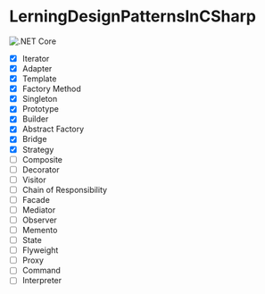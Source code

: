 # LerningDesignPatternsInCSharp

![.NET Core](https://github.com/ikemonkey/LerningDesignPatternsInCSharp/workflows/.NET%20Core/badge.svg)

- [x] Iterator
- [x] Adapter
- [x] Template
- [x] Factory Method
- [x] Singleton
- [x] Prototype
- [x] Builder
- [x] Abstract Factory
- [x] Bridge
- [x] Strategy
- [ ] Composite
- [ ] Decorator
- [ ] Visitor
- [ ] Chain of Responsibility
- [ ] Facade
- [ ] Mediator
- [ ] Observer
- [ ] Memento
- [ ] State
- [ ] Flyweight
- [ ] Proxy
- [ ] Command
- [ ] Interpreter
